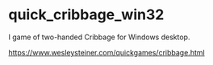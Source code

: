 # quick_cribbage_win32
I game of two-handed Cribbage for Windows desktop.

https://www.wesleysteiner.com/quickgames/cribbage.html
